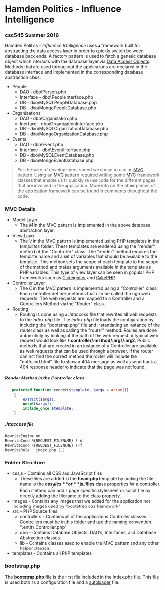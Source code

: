 # Hamden Politics - Influence Intelligence
### csc545 Summer 2016
Hamden Politics - *Influence Intelligence* uses a framework built for abstracting the data access layer in order to quickly switch between database back ends. A factory pattern is used to fetch a generic database object which interacts with the database layer via [Data Access Objects]. Methods that are used throughout the applications are declared in the database interface and implemented in the corresponding database abstraction class. 

* People
  * DAO - dbo\Person.php  
  * Interface - dbo\PeopleInterface.php
  * DB - dbo\MySQLPeopleDatabase.php
  * DB - dbo\MongoPeopleDatabase.php
* Organizations
  * DAO - dbo\Organization.php
  * Inerface - dbo\OrganizationInterface.php
  * DB - dbo\MySQLOrganizationDatabase.php
  * DB - dbo\MongoOrganizationDatabase.php
* Events
  * DAO - dbo\Event.php
  * Interface - dbo\EventInterface.php
  * DB - dbo\MySQLEventDatabase.php
  * DB - dbo\MongoEventDatabase.php


> For the sake of developement speed we chose to use an [MVC] pattern. Using an [MVC] pattern required
> writing some [MVC] framework classes that enable us to quickly re use code for the different pages 
> that are involved in the application. More info on the other pieces of the application framework can 
> be found in comments throughout the code.


### MVC Details

* Model Layer
  * The *M* in the MVC pattern is implemented in the above database abstraction layer. 
* View Layer
  * The *V* in the MVC pattern is implemented using PHP templates in the *templates* folder. These templates are rendered using the "render" method of the "Controller" class. The "render" method requires the template name and a set of variables that should be available to the template. This method sets the scope of each template to the scope of the method and makes arguments available in the template as PHP variables. This type of view layer can be seen in popular PHP frameworks such as [Codeigniter] and [CakePHP]
* Controller Layer
  * The *C* in the MVC pattern is implemented using a "Controller" class. Each controller defines methods that can be called through web requests. The web requests are mapped to a Controller and a Controllers Method via the "Router" class.
* Routing
  * Routing is done using a *.htaccess* file that rewrites all web requests to the *index.php* file. The *index.php* file loads the configuration by including the "bootstrap.php" file and instantiating an instance of the router class as well as calling the "router" method. Routes are done automaticly by looking at the path of the web request. A typical web request would look like **/:controller/:method/:arg1/:arg2**. Public methods that are created in an instance of a Controller are available as web requests that can be used through a browser. If the router can not find the correct method the router will include the "notfound.html" file to show a 404 message as well as send back a 404 response header to indicate that the page was not found.

##### Render Method in the Controller class
```PHP
   protected function render($template, $args = array())
    {
        extract($args);
        unset($args);
        include_once $template;
    }
```
##### .htaccess file
```sh
RewriteEngine on
RewriteCond %{REQUEST_FILENAME} !-d
RewriteCond %{REQUEST_FILENAME} !-f
RewriteRule . index.php [L]
```

### Folder Structure
* cssjs - Contains all CSS and JavaScript files
  * These files are added to the **head.php** template by adding the file name to the **$css_files** or **$js_files** class properties for a controller. Each method can add a page specific stylesheet or script file by directly adding the filename to the class property. 
* images - Contains any images that we added for the application not including images used by "bootstrap css framework"
* src - PHP Source files
  * controllers - Contains all of the applications Controller classes. Controllers must be in this folder and use the naming convention ":entity:Controller.php" 
  * dbo - Contains Database Objects. DAO's, Interfaces, and Database Abstraction classes.
  * lib - Contains classes used to enable the MVC pattern and any other helper classes.
* templates - Contains all PHP templates

### bootstrap.php
The **bootstrap.php** file is the first file included in the index.php file. This file is used both as a configuration file and a [autoloader] file. 



   [Data Access Objects]: <https://en.wikipedia.org/wiki/Data_access_object>
   [MVC]: <https://en.wikipedia.org/wiki/Model%E2%80%93view%E2%80%93controller>
   [Codeigniter]: <https://www.codeigniter.com/>
   [CakePHP]: <http://cakephp.org/>
   [autoloader]: <http://php.net/manual/en/language.oop5.autoload.php>
   
